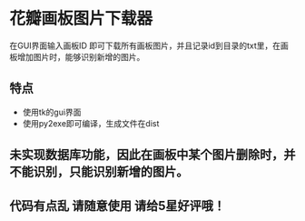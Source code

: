 # 花瓣画板图片下载器
在GUI界面输入画板ID 即可下载所有画板图片，并且记录id到目录的txt里，在画板增加图片时，能够识别新增的图片。

## 特点
- 使用tk的gui界面
- 使用py2exe即可编译，生成文件在dist

## 未实现数据库功能，因此在画板中某个图片删除时，并不能识别，只能识别新增的图片。

## 代码有点乱 请随意使用 请给5星好评哦！
